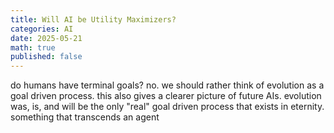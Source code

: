 ```yaml
---
title: Will AI be Utility Maximizers?
categories: AI
date: 2025-05-21
math: true
published: false
---
```


do humans have terminal goals? no. we should rather think of evolution as a goal driven process. this also gives a clearer picture of future AIs. evolution was, is, and will be the only "real" goal driven process that exists in eternity.
something that transcends an agent
